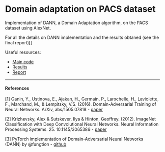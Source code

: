 # Domain adaptation on PACS dataset
Implementation of DANN, a Domain Adaptation algorithm, on the PACS dataset using AlexNet.

For all the details on DANN implementation and the results obtaned (see the final report)[]

Useful resources:
- [Main code](https://colab.research.google.com/drive/1nou9FJEert__u34jdXc9Yl0rGm82aBJO?usp=sharing "Google Colab Notebook")
- [Results](https://docs.google.com/spreadsheets/d/1-Oroil34IiCV-O24L5omij23Pd058zrdmhA7yYH2xj0/edit?usp=sharing "Google Spreadsheet")
- [Report](https://github.com/gabrieletiboni/Domain-adaptation-on-PACS-dataset/blob/master/Report.pdf)


---

#### References

[1] Ganin, Y., Ustinova, E., Ajakan, H., Germain, P., Larochelle, H., Laviolette, F., Marchand, M., & Lempitsky, V.S. (2016). Domain-Adversarial Training of Neural Networks. ArXiv, abs/1505.07818 - [paper](https://arxiv.org/abs/1505.07818)

[2] Krizhevsky, Alex & Sutskever, Ilya & Hinton, Geoffrey. (2012). ImageNet Classification with Deep Convolutional Neural Networks. Neural Information Processing Systems. 25. 10.1145/3065386 - [paper](https://papers.nips.cc/paper/2012/file/c399862d3b9d6b76c8436e924a68c45b-Paper.pdf)

[3] PyTorch implementation of Domain-Adversarial Neural Networks (DANN) by @fungtion - [github](https://github.com/fungtion/DANN)
